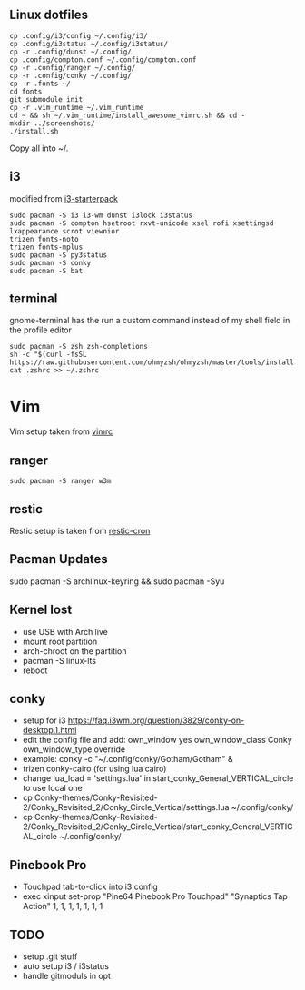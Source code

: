 ## Linux dotfiles

```
cp .config/i3/config ~/.config/i3/
cp .config/i3status ~/.config/i3status/
cp -r .config/dunst ~/.config/
cp .config/compton.conf ~/.config/compton.conf
cp -r .config/ranger ~/.config/
cp -r .config/conky ~/.config/
cp -r .fonts ~/
cd fonts
git submodule init
cp -r .vim_runtime ~/.vim_runtime
cd ~ && sh ~/.vim_runtime/install_awesome_vimrc.sh && cd -
mkdir ../screenshots/
./install.sh
```
Copy all into ~/.

## i3
modified from [i3-starterpack](https://github.com/addy-dclxvi/i3-starterpack.git)
```
sudo pacman -S i3 i3-wm dunst i3lock i3status 
sudo pacman -S compton hsetroot rxvt-unicode xsel rofi xsettingsd lxappearance scrot viewnior
trizen fonts-noto
trizen fonts-mplus
sudo pacman -S py3status
sudo pacman -S conky
sudo pacman -S bat
```

## terminal
gnome-terminal has the run a custom command instead of my shell field in the profile editor
```
sudo pacman -S zsh zsh-completions
sh -c "$(curl -fsSL https://raw.githubusercontent.com/ohmyzsh/ohmyzsh/master/tools/install.sh)"
cat .zshrc >> ~/.zshrc
```

# Vim
Vim setup taken from [vimrc](https://github.com/amix/vimrc)

## ranger
```
sudo pacman -S ranger w3m
```

## restic
Restic setup is taken from [restic-cron](https://github.com/marconett/restic-cron)

## Pacman Updates
sudo pacman -S archlinux-keyring && sudo pacman -Syu

## Kernel lost
- use USB with Arch live
- mount root partition
- arch-chroot on the partition
- pacman -S linux-lts
- reboot

## conky
- setup for i3 https://faq.i3wm.org/question/3829/conky-on-desktop.1.html
- edit the config file and add: own_window yes own_window_class Conky own_window_type override
- example: conky -c "~/.config/conky/Gotham/Gotham" &
- trizen conky-cairo (for using lua cairo)
- change lua_load = 'settings.lua' in start_conky_General_VERTICAL_circle to use local one
- cp Conky-themes/Conky-Revisited-2/Conky_Revisited_2/Conky_Circle_Vertical/settings.lua ~/.config/conky/
- cp Conky-themes/Conky-Revisited-2/Conky_Revisited_2/Conky_Circle_Vertical/start_conky_General_VERTICAL_circle ~/.config/conky/

## Pinebook Pro
- Touchpad tab-to-click into i3 config
-  exec xinput set-prop "Pine64 Pinebook Pro Touchpad" "Synaptics Tap Action" 1, 1, 1, 1, 1, 1, 1

## TODO
- setup .git stuff
- auto setup i3 / i3status
- handle gitmoduls in opt
